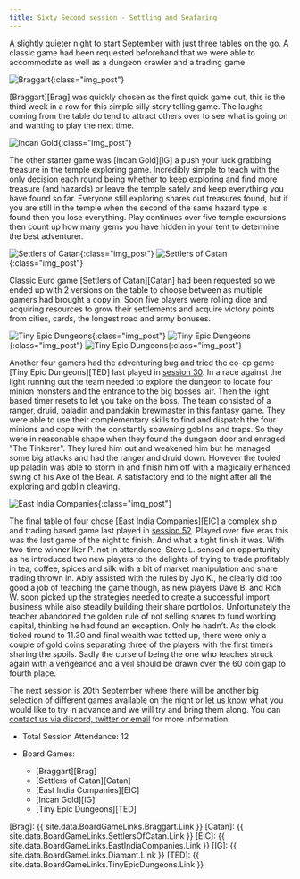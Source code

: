 ```yaml
---
title: Sixty Second session - Settling and Seafaring
---
```


A slightly quieter night to start September with just three tables on the go. A classic game had been requested beforehand that we were able to accommodate as well as a dungeon crawler and a trading game.

![Braggart](/images/posts/2023_09_06/Braggart01.jpg "Braggart"){:class="img_post"}

[Braggart][Brag] was quickly chosen as the first quick game out, this is the third week in a row for this simple silly story telling game. The laughs coming from the table do tend to attract others over to see what is going on and wanting to play the next time. 

![Incan Gold](/images/posts/2023_09_06/IncanGold01.jpg "Incan Gold"){:class="img_post"}

The other starter game was [Incan Gold][IG] a push your luck grabbing treasure in the temple exploring game. Incredibly simple to teach with the only decision each round being whether to keep exploring and find more treasure (and hazards) or leave the temple safely and keep everything you have found so far. Everyone still exploring shares out treasures found, but if you are still in the temple when the second of the same hazard type is found then you lose everything. Play continues over five temple excursions then count up how many gems you have hidden in your tent to determine the best adventurer.

![Settlers of Catan](/images/posts/2023_09_06/Settlers01.jpg "Settlers of Catan"){:class="img_post"}
![Settlers of Catan](/images/posts/2023_09_06/Settlers02.jpg "Settlers of Catan"){:class="img_post"}

Classic Euro game [Settlers of Catan][Catan] had been requested so we ended up with 2 versions on the table to choose between as multiple gamers had brought a copy in. Soon five players were rolling dice and acquiring resources to grow their settlements and acquire victory points from cities, cards, the longest road and army bonuses.

![Tiny Epic Dungeons](/images/posts/2023_09_06/EpicDungeons01.jpg "Tiny Epic Dungeons"){:class="img_post"}
![Tiny Epic Dungeons](/images/posts/2023_09_06/EpicDungeons02.jpg "Tiny Epic Dungeons"){:class="img_post"}
![Tiny Epic Dungeons](/images/posts/2023_09_06/EpicDungeons03.jpg "Tiny Epic Dungeons"){:class="img_post"}

Another four gamers had the adventuring bug and tried the co-op game [Tiny Epic Dungeons][TED] last played in [session 30][30]. In a race against the light running out the team needed to explore the dungeon to locate four minion monsters and the entrance to the big bosses lair. Then the light based timer resets to let you take on the boss. The team consisted of a ranger, druid, paladin and pandakin brewmaster in this fantasy game. They were able to use their complementary skills to find and dispatch the four minions and cope with the constantly spawning goblins and traps. So they were in reasonable shape when they found the dungeon door and enraged "The Tinkerer". They lured him out and weakened him but he managed some big attacks and had the ranger and druid down. However the tooled up paladin was able to storm in and finish him off with a magically enhanced swing of his Axe of the Bear. A satisfactory end to the night after all the exploring and goblin cleaving.

![East India Companies](/images/posts/2023_09_06/EastIndiaCompanies01.jpg "East India Companies"){:class="img_post"}

The final table of four chose [East India Companies][EIC] a complex ship and trading based game last played in [session 52][52]. Played over five eras this was the last game of the night to finish. 
And what a tight finish it was. With two-time winner Iker P. not in attendance, Steve L. sensed an
opportunity as he introduced two new players to the delights of trying to trade profitably in tea,
coffee, spices and silk with a bit of market manipulation and share trading thrown in. Ably assisted
with the rules by Jyo K., he clearly did too good a job of teaching the game though, as new players
Dave B. and Rich W. soon picked up the strategies needed to create a successful import business
while also steadily building their share portfolios. Unfortunately the teacher abandoned the golden
rule of not selling shares to fund working capital, thinking he had found an exception. Only he
hadn’t. As the clock ticked round to 11.30 and final wealth was totted up, there were only a couple
of gold coins separating three of the players with the first timers sharing the spoils. Sadly the curse
of being the one who teaches struck again with a vengeance and a veil should be drawn over the 60
coin gap to fourth place.

The next session is 20th September where there will be another big selection of different games available on the night or [let us know][Contact] what you would like to try in advance and we will try and bring them along. You can [contact us via discord, twitter or email][Contact] for more information.

* Total Session Attendance: 12
* Board Games:

	 * [Braggart][Brag]
	 * [Settlers of Catan][Catan]
	 * [East India Companies][EIC]
	 * [Incan Gold][IG]
	 * [Tiny Epic Dungeons][TED]

[Brag]: {{ site.data.BoardGameLinks.Braggart.Link }}
[Catan]: {{ site.data.BoardGameLinks.SettlersOfCatan.Link }}
[EIC]: {{ site.data.BoardGameLinks.EastIndiaCompanies.Link }}
[IG]: {{ site.data.BoardGameLinks.Diamant.Link }}
[TED]: {{ site.data.BoardGameLinks.TinyEpicDungeons.Link }}

[30]: /2022/05/18/thirtieth-session.html
[52]: /2023/04/19/fiftysecond-session.html

[Contact]: /Contact.html
